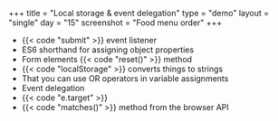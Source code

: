 +++
title = "Local storage & event delegation"
type = "demo"
layout = "single"
day = "15"
screenshot = "Food menu order"
+++

* {{< code "submit" >}} event listener
* ES6 shorthand for assigning object properties
* Form elements {{< code "reset()" >}} method
* {{< code "localStorage" >}} converts things to strings
* That you can use OR operators in variable assignments
* Event delegation
* {{< code "e.target" >}}
* {{< code "matches()" >}} method from the browser API